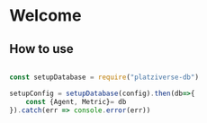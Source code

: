 # Welcome
## How to use
```js

const setupDatabase = require("platziverse-db")

setupConfig = setupDatabase(config).then(db=>{
    const {Agent, Metric}= db
}).catch(err => console.error(err))
```